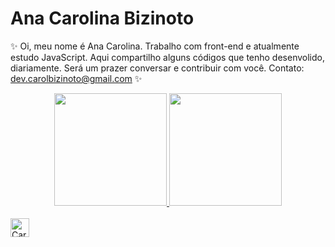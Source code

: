 # Ana Carolina Bizinoto

✨ 
Oi, meu nome é Ana Carolina.
Trabalho com front-end e
atualmente estudo JavaScript.
Aqui compartilho alguns códigos que tenho desenvolido, diariamente.
Será um prazer conversar e contribuir com você.
Contato: dev.carolbizinoto@gmail.com
✨

<div align="center">
  <a href="https://github.com/anacarolbizinoto">
  <img height="180em" src="https://github-readme-stats.vercel.app/api?username=anacarolbizinoto&show_icons=true&theme=dark&include_all_commits=true&count_private=true"/>
  <img height="180em" src="https://github-readme-stats.vercel.app/api/top-langs/?username=anacarolbizinoto&layout=compact&langs_count=7&theme=dark"/>
</div>
<div style="display: inline_block"><br>
     <img align="center" alt="Carol-Js" height="30" src="https://cdn.jsdelivr.net/gh/devicons/devicon/icons/css3/css3-original-wordmark.svg">
</div>
  
  

  
          

